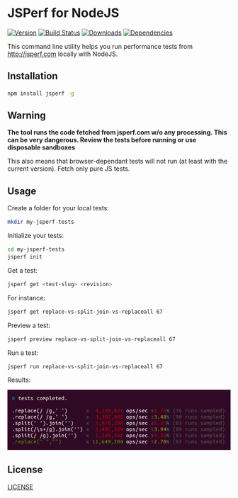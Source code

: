 # JSPerf for NodeJS

[![Version](https://img.shields.io/npm/v/jsperf.svg)]()
[![Build Status](http://img.shields.io/travis/OrKoN/jsperf.svg?style=flat)](https://travis-ci.org/OrKoN/jsperf)
[![Downloads](https://img.shields.io/npm/dm/jsperf.svg)](https://www.npmjs.com/package/jsperf)
[![Dependencies](https://img.shields.io/david/OrKoN/jsperf.svg)]()

This command line utility helps you run performance tests from http://jsperf.com locally with NodeJS.

## Installation

```sh
npm install jsperf -g
```

## Warning

**The tool runs the code fetched from jsperf.com w/o any processing. This can be very dangerous. Review the tests before running or use disposable sandboxes**

This also means that browser-dependant tests will not run (at least with the current version). Fetch only pure JS tests.

## Usage

Create a folder for your local tests:

```sh
mkdir my-jsperf-tests
```

Initialize your tests:

```sh
cd my-jsperf-tests
jsperf init
```

Get a test:

```sh
jsperf get <test-slug> <revision>
```

For instance:

```sh
jsperf get replace-vs-split-join-vs-replaceall 67
```

Preview a test:

```sh
jsperf preview replace-vs-split-join-vs-replaceall 67
```

Run a test:

```sh
jsperf run replace-vs-split-join-vs-replaceall 67
```

Results:

![jsperf results](https://raw.githubusercontent.com/OrKoN/jsperf/master/results.png "jsperf results")

## License

[LICENSE](https://raw.githubusercontent.com/OrKoN/jsperf/master/LICENSE)

